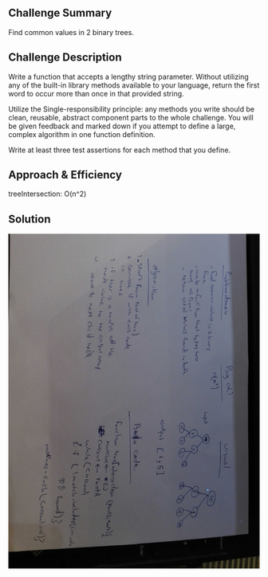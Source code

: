 ## Challenge Summary
Find common values in 2 binary trees.

## Challenge Description
Write a function that accepts a lengthy string parameter. Without utilizing any of the built-in library methods available to your language, return the first word to occur more than once in that provided string.

Utilize the Single-responsibility principle: any methods you write should be clean, reusable, abstract component parts to the whole challenge. You will be given feedback and marked down if you attempt to define a large, complex algorithm in one function definition.

Write at least three test assertions for each method that you define.


## Approach & Efficiency
treeIntersection: O(n^2)

## Solution
![Whiteboard](./tree-intersection.jpg)